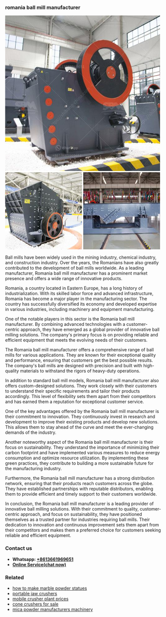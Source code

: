 <h3>romania ball mill manufacturer</h3><img src='1708498295.jpg' alt=''><p>Ball mills have been widely used in the mining industry, chemical industry, and construction industry. Over the years, the Romanians have also greatly contributed to the development of ball mills worldwide. As a leading manufacturer, Romania ball mill manufacturer has a prominent market presence and offers a wide range of innovative products.</p><p>Romania, a country located in Eastern Europe, has a long history of industrialization. With its skilled labor force and advanced infrastructure, Romania has become a major player in the manufacturing sector. The country has successfully diversified its economy and developed expertise in various industries, including machinery and equipment manufacturing.</p><p>One of the notable players in this sector is the Romania ball mill manufacturer. By combining advanced technologies with a customer-centric approach, they have emerged as a global provider of innovative ball milling solutions. The company's primary focus is on providing reliable and efficient equipment that meets the evolving needs of their customers.</p><p>The Romania ball mill manufacturer offers a comprehensive range of ball mills for various applications. They are known for their exceptional quality and performance, ensuring that customers get the best possible results. The company's ball mills are designed with precision and built with high-quality materials to withstand the rigors of heavy-duty operations.</p><p>In addition to standard ball mill models, Romania ball mill manufacturer also offers custom-designed solutions. They work closely with their customers to understand their specific requirements and tailor their products accordingly. This level of flexibility sets them apart from their competitors and has earned them a reputation for exceptional customer service.</p><p>One of the key advantages offered by the Romania ball mill manufacturer is their commitment to innovation. They continuously invest in research and development to improve their existing products and develop new solutions. This allows them to stay ahead of the curve and meet the ever-changing demands of the industry.</p><p>Another noteworthy aspect of the Romania ball mill manufacturer is their focus on sustainability. They understand the importance of minimizing their carbon footprint and have implemented various measures to reduce energy consumption and optimize resource utilization. By implementing these green practices, they contribute to building a more sustainable future for the manufacturing industry.</p><p>Furthermore, the Romania ball mill manufacturer has a strong distribution network, ensuring that their products reach customers across the globe. They have established partnerships with reputable distributors, enabling them to provide efficient and timely support to their customers worldwide.</p><p>In conclusion, the Romania ball mill manufacturer is a leading provider of innovative ball milling solutions. With their commitment to quality, customer-centric approach, and focus on sustainability, they have positioned themselves as a trusted partner for industries requiring ball mills. Their dedication to innovation and continuous improvement sets them apart from their competitors and makes them a preferred choice for customers seeking reliable and efficient equipment.</p><h3>Contact us</h3><ul><li><strong>Whatsapp:&nbsp;<a href="https://wa.me/8613661969651">+8613661969651</a></strong></li><li><a href="https://swt.shibang-china.com/?git&amp;zhl&amp;romania ball mill manufacturer"><strong>Online Service(chat now)</strong></a></li></ul><h3>Related</h3><ul><li><a href='how to make marble powder statues.md'>how to make marble powder statues</a></li><li><a href='portable jaw crushers.md'>portable jaw crushers</a></li><li><a href='mobile crusher plant prices.md'>mobile crusher plant prices</a></li><li><a href='cone crushers for sale.md'>cone crushers for sale</a></li><li><a href='mica powder manufacturers machinery.md'>mica powder manufacturers machinery</a></li></ul>